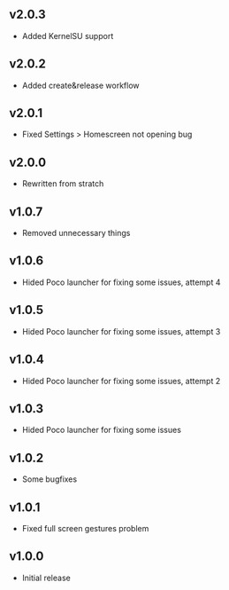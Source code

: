 ## v2.0.3  
- Added KernelSU support     
  
## v2.0.2  
- Added create&release workflow    
  
## v2.0.1  
- Fixed Settings > Homescreen not opening bug  
  
## v2.0.0  
- Rewritten from stratch  
  
## v1.0.7  
- Removed unnecessary things  
  
## v1.0.6  
- Hided Poco launcher for fixing some issues, attempt 4  
  
## v1.0.5  
- Hided Poco launcher for fixing some issues, attempt 3  
  
## v1.0.4  
- Hided Poco launcher for fixing some issues, attempt 2  
  
## v1.0.3  
- Hided Poco launcher for fixing some issues  
  
## v1.0.2  
- Some bugfixes  
  
## v1.0.1  
- Fixed full screen gestures problem    
  
## v1.0.0  
- Initial release  
